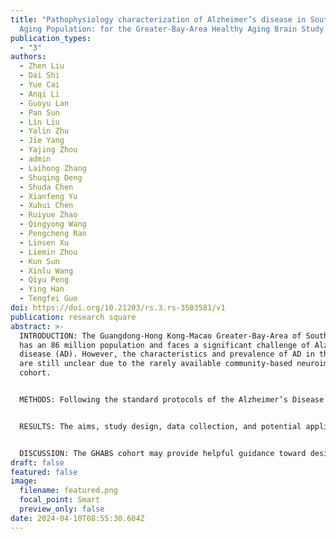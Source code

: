 ```yaml
---
title: "Pathophysiology characterization of Alzheimer’s disease in South China’s
  Aging Population: for the Greater-Bay-Area Healthy Aging Brain Study (GHABS)"
publication_types:
  - "3"
authors:
  - Zhen Liu
  - Dai Shi
  - Yue Cai
  - Anqi Li
  - Guoyu Lan
  - Pan Sun
  - Lin Liu
  - Yalin Zhu
  - Jie Yang
  - Yajing Zhou
  - admin
  - Laihong Zhang
  - Shuqing Deng
  - Shuda Chen
  - Xianfeng Yu
  - Xuhui Chen
  - Ruiyue Zhao
  - Qingyong Wang
  - Pengcheng Ran
  - Linsen Xu
  - Liemin Zhou
  - Kun Sun
  - Xinlu Wang
  - Qiyu Peng
  - Ying Han
  - Tengfei Guo
doi: https://doi.org/10.21203/rs.3.rs-3503581/v1
publication: research square
abstract: >-
  INTRODUCTION: The Guangdong-Hong Kong-Macao Greater-Bay-Area of South China
  has an 86 million population and faces a significant challenge of Alzheimer’s
  disease (AD). However, the characteristics and prevalence of AD in this area
  are still unclear due to the rarely available community-based neuroimaging AD
  cohort.


  METHODS: Following the standard protocols of the Alzheimer’s Disease Neuroimaging Initiative, the Greater-Bay-Area Healthy Aging Brain Study (GHABS) was initiated in 2021. GHABS participants completed clinical assessments, plasma biomarkers, genotyping, magnetic resonance imaging (MRI), β-amyloid (Aβ) positron emission tomography (PET) imaging, and tau PET imaging. The GHABS cohort focuses on pathophysiology characterization and early AD detection in the Guangdong-Hong Kong-Macao Greater Bay Area. In this study, we analyzed plasma Aβ42/Aβ40 (A), p-Tau181 (T), neurofilament light, and GFAP by Simoa in 470 Chinese older adults, and 301, 195, and 70 had MRI, Aβ PET, and tau PET, respectively. Plasma biomarkers, Aβ PET, tau PET, hippocampal volume, and temporal-metaROI cortical thickness were compared between normal control (NC), subjective cognitive decline (SCD), mild cognitive impairment (MCI), and dementia groups, controlling for age, sex, and APOE-ε4. The prevalence of plasma A/T profiles and Aβ PET positivity were also determined in different diagnostic groups.


  RESULTS: The aims, study design, data collection, and potential applications of GHABS are summarized. SCD individuals had significantly higher plasma p-Tau181 and plasma GFAP than the NC individuals. MCI and dementia patients showed more abnormal changes in all the plasma and neuroimaging biomarkers than NC and SCD individuals. The frequencies of plasma A+/T+ (NC; 5.9%, SCD: 8.2%, MCI: 25.3%, dementia: 64.9%) and Aβ PET positivity (NC: 25.6%, SCD: 22.5%, MCI: 47.7%, dementia: 89.3%) were reported.


  DISCUSSION: The GHABS cohort may provide helpful guidance toward designing standard AD community cohorts in South China. This study, for the first time, reported the pathophysiology characterization of plasma biomarkers, Aβ PET, tau PET, hippocampal atrophy, and AD-signature cortical thinning, as well as the prevalence of Aβ PET positivity in the Guangdong-Hong Kong-Macao Greater Bay Area of China. These findings provide novel insights into understanding the characteristics of abnormal AD pathological changes in South China’s older population.
draft: false
featured: false
image:
  filename: featured.png
  focal_point: Smart
  preview_only: false
date: 2024-04-10T08:55:30.604Z
---
```

